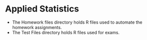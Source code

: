 # Applied Statistics
* The Homework files directory holds R files used to automate the homework assignments.  
* The Test Files directory holds R files used for exams.  
